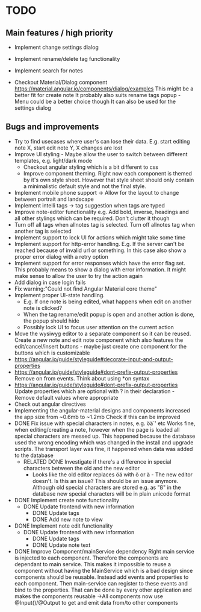# TODO
## Main features / high priority
* Implement change settings dialog
* Implement rename/delete tag functionality
* Implement search for notes

* Checkout Material/Dialog component https://material.angular.io/components/dialog/examples
  This might be a better fit for create note
  It probably also suits rename tags popup - Menu could be a better choice though
  It can also be used for the settings dialog

## Bugs and improvements
* Try to find usecases where user's can lose their data. E.g. start editing note X, start edit note Y, X changes are lost
* Improve UI styling - Maybe allow the user to switch between different templates, e.g. light/dark mode
  * Checkout angular styling which is a bit different to css
  * Improve component theming. Right now each component is themed by it's own style sheet. However that style sheet should only contain a minimalistic default
    style and not the final style.
* Implement mobile phone support -> Allow for the layout to change between portrait and landscape
* Implement intelli tags -> tag suggestion when tags are typed
* Improve note-editor functionality e.g. Add bold, inverse, headings and all other stylings which can be required. Don't
  clutter it though
* Turn off all tags when allnotes tag is selected. Turn off allnotes tag when another tag is selected
* Implement support to lock UI for actions which might take some time
* Implement support for http-error handling. E.g. If the server can't be reached because of invalid url or something.
  In this case also show a proper error dialog with a retry option
* Implement support for error responses which have the error flag set. This probably means to show a dialog with error
  information. It might make sense to allow the user to try the action again
* Add dialog in case login fails
* Fix warning:"Could not find Angular Material core theme"
* Implement proper UI-state handling. 
    * E.g. If one note is being edited, what happens when edit on another note is clicked?
    * When the tag rename/edit popup is open and another action is done, the popup should hide
    * Possibly lock UI to focus user attention on the current action
* Move the wysiwyg editor to a separate component so it can be reused. Create a new note and edit note component which also features
  the edit/cancel/insert buttons - maybe just create one component for the buttons which is customizable
* https://angular.io/guide/styleguide#decorate-input-and-output-properties
* https://angular.io/guide/styleguide#dont-prefix-output-properties
  Remove on from events. Think about using *on syntax
* https://angular.io/guide/styleguide#dont-prefix-output-properties
  Update properties which are optional with ? in their declaration - Remove default values where appropriate
* Check out angular directives
* Implementing the angular-material designs and components increased the app size from ~0.6mb to ~1.2mb
  Check if this can be improved
* DONE Fix issue with special characters in notes, e.g. öä`' etc
    Works fine, when editing/creating a note, however when the page is loaded
    all special characters are messed up.
  This happened because the database used the wrong encoding which was changed in the install and upgrade scripts.
  The transport layer was fine, it happened when data was added to the database
  * RELATED DONE Investigate if there's a difference in special characters between the old and the new editor
    * Looks like the old editor replaces öä with &ouml; or &auml; - The new editor doesn't. Is this an issue?
    This should be an issue anymore. Although old special characters are stored e.g. as "&szlig;" in the database
    new special characters will be in plain unicode format
* DONE Implement create note functionality
  * DONE Update frontend with new information
    * DONE Update tags
    * DONE Add new note to view
* DONE Implement note edit functionality
  * DONE Update frontend with new information
    * DONE Update tags
    * DONE Update note text
* DONE Improve Component/mainService dependency
  Right main service is injected to each component. Therefore the components are dependant to main service. This
  makes it impossible to reuse a component without having the MainService which is a bad design since components
  should be reusable. Instead add events and properties to each component. Then main-service can register to these
  events and bind to the properties. That can be done by every other application and makes the components reusable
  ->All components now use @Input()/@Output to get and emit data from/to other components


